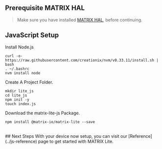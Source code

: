 <h2 style="padding-top:0">Prerequisite MATRIX HAL</h2>

<!-- MATRIX HAL is at the base of each MATRIX Lite library. This makes it a requirement to have it installed on your Raspberry Pi. Below are the installation instructions -->

> Make sure you have installed [MATRIX HAL](/matrix-hal/getting-started/), before continuing.

## JavaScript Setup

Install Node.js
```language-bash
curl -o- https://raw.githubusercontent.com/creationix/nvm/v0.33.11/install.sh | bash
. ~/.bashrc
nvm install node
```

Create A Project Folder.
```language-bash
mkdir lite_js
cd lite_js
npm init -y
touch index.js
```

Download the matrix-lite-js Package.
```language-bash
npm install @matrix-io/matrix-lite --save
```

<br/>
## Next Steps
With your device now setup, you can visit our [Reference](../js-reference) page to get started with MATRIX Lite.